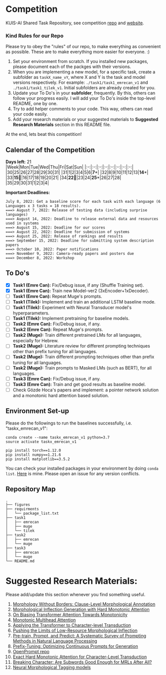 # Competition
KUIS-AI Shared Task Repository, see competition [repo](https://sigtyp.github.io/st2022-mrl.html) and [website](https://sigtyp.github.io/st2022-mrl.html).

### Kind Rules for our Repo
Please try to obey the "rules" of our repo, to make everything as convenient as possible. These are to make everything more easier for everyone. :)
1. Set your environment from scratch. If you installed new packages, please document each of the packges with their versions.
2. When you are implementing a new model, for a specific task, create a subfolder as `taskX_name_vY`, where X and Y is the task and model versions respectively. For example: `./task1/task1_emrecan_v1` and `./task1/task1_tilek_v1`. Initial subfolders are already created for you.
3. Update your To Do's in your **subfolder**, frequently. By this, others can follow your progress easily. I will add your To Do's inside the top-level README, one by one.
4. Try to add helper comments to your code. This way, others can read your code easily.
5. Add your research materials or your suggested materials to **Suggested Research Materials** section in this README file.<br/>

At the end, lets beat this competition!

## Calendar of the Competition
**Days left:** 21 <br/>
|Week|Mon|Tue|Wed|Thu|Fri|Sat|Sun|
|:-:|:-:|:-:|:-:|:-:|:-:|:-:|:-:|
|30|25|26|27|28|29|30|31|
|31|1|2|3|4|5|6|**7***|
|32|8|9|10|11|12|13|**14***|
|33|**15**:round_pushpin:|16|17|18|19|20|21|
|34|**22**:dart:|23|24|**25***|26|27|28|
|35|29|30|31|1|2|3|4|

**Important Deadlines:**
```
July 8, 2022: Get a baseline score for each task with each language (6 Languages x 3 tasks = 18 results).
===> August 7, 2022: Release of testing data (including surprise languages)
===> August 14, 2022: Deadline to release external data and resources used in systems
===> August 15, 2022: Deadline for our scores
===> August 22, 2022: Deadline for submission of systems
===> August 25, 2022: Release of rankings and results
===> September 15, 2022: Deadline for submitting system description papers
===> October 10, 2022: Paper notifications
===> November 9, 2022: Camera-ready papers and posters due
===> December 8, 2022: Workshop
```


## To Do's
- [x] **Task1 (Emre Can):** Fix/Debug issue, if any (Shuffle Training set).
- [x] **Task1 (Emre Can):** Train new Model-ver2 (3xEncoder+1xDecoder).
- [ ] **Task1 (Emre Can):** Repeat Muge's prompts.
- [ ] **Task1 (Tilek):** Implement and train an additional LSTM baseline mode.
- [ ] **Task1 (Tilek):** Experiment with Neural Transducer model's hyperparameters.
- [ ] **Task1 (Tilek):** Implement pretraining for baseline models.
- [ ] **Task2 (Emre Can):** Fix/Debug issue, if any.
- [ ] **Task2 (Emre Can):** Repeat Muge's prompts.
- [ ] **Task2 (Muge):** Train different pretrained LMs for all languages, especially for Hebrew.
- [ ] **Task2 (Muge):** Literature review for different prompting techniques other than prefix tuning for all languages.
- [ ] **Task2 (Muge):** Train different prompting techniques other than prefix tuning for all languages.
- [ ] **Task2 (Muge):** Train prompts to Masked LMs (such as BERT), for all languages.
- [ ] **Task3 (Emre Can):** Fix/Debug issue, if any.
- [ ] **Task3 (Emre Can):** Train and get good results as baseline model.
- [ ] Check Gözde Hoca's papers and implement: a pointer network solution and a monotonic hard attention based solution.

## Environment Set-up
Please do the followings to run the baselines successfully, i.e. "taskx_emrecan_v1":
```
conda create --name taskx_emrecan_v1 python=3.7
source activate taskx_emrecan_v1

pip install torch==1.12.0
pip install numpy==1.21.6
pip install matplotlib==3.5.2
```
You can check your installed packages in your environment by doing `conda list`. [Here](https://github.com/ecacikgoz97/competation/blob/main/requirments/package_list.txt) is mine. Please open an issue for any version conflicts.

## Repository Map
```
.
├── figures
├── requirments
│   └── package_list.txt
├── task1
│   ├── emrecan
│   ├── muge
│   └── tilek
├── task2 
│   ├── emrecan
│   └── muge
├── task3
│   ├── emrecan
│   └── muge
└── README.md
```

# Suggested Research Materials:
Please add/update this section whenever you find something useful.
1. [Morphology Without Borders: Clause-Level Morphological Annotation](https://arxiv.org/pdf/2202.12832.pdf)
2. [Morphological Inflection Generation with Hard Monotonic Attention](https://aclanthology.org/P17-1183.pdf)
3. [On Biasing Transformer Attention Towards Monotonicity](https://arxiv.org/pdf/2104.03945.pdf)
4. [Monotonic Multihead Attention](https://arxiv.org/pdf/1909.12406.pdf)
5. [Applying the Transformer to Character-level Transduction](https://arxiv.org/pdf/2005.10213.pdf)
6. [Pushing the Limits of Low-Resource Morphological Inflection](https://arxiv.org/pdf/1908.05838.pdf)
7. [Pre-train, Prompt, and Predict: A Systematic Survey of Prompting Methods in Natural Language Processing](https://arxiv.org/pdf/2107.13586.pdf)
8. [Prefix-Tuning: Optimizing Continuous Prompts for Generation](https://arxiv.org/pdf/2101.00190.pdf)
9. [OpenPrompt repo](https://github.com/thunlp/OpenPrompt)
10. [Exact Hard Monotonic Attention for Character-Level Transduction](https://arxiv.org/pdf/1905.06319.pdf)
11. [Breaking Character: Are Subwords Good Enough for MRLs After All?](https://arxiv.org/pdf/2204.04748.pdf)
12. [Neural Morphological Tagging models](http://docs.deeppavlov.ai/en/master/features/models/morphotagger.html)

